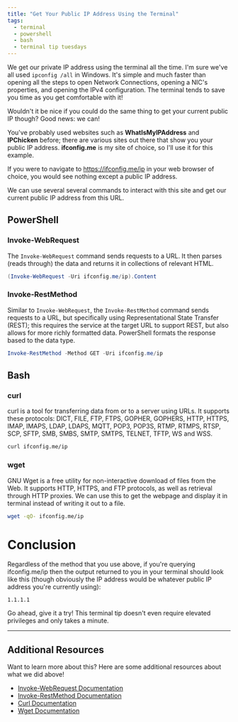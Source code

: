 ```yaml
---
title: "Get Your Public IP Address Using the Terminal"
tags:
  - terminal
  - powershell
  - bash
  - terminal tip tuesdays
---
```


We get our private IP address using the terminal all the time. I'm sure we've all used `ipconfig /all` in Windows. It's simple and much faster than opening all the steps to open Network Connections, opening a NIC's properties, and opening the IPv4 configuration. The terminal tends to save you time as you get comfortable with it!

Wouldn't it be nice if you could do the same thing to get your current public IP though? 
Good news: we can!

You've probably used websites such as **WhatIsMyIPAddress** and **IPChicken** before; there are various sites out there that show you your public IP address. **ifconfig.me** is my site of choice, so I'll use it for this example. 

If you were to navigate to https://ifconfig.me/ip in your web browser of choice, you would see nothing except a public IP address.

We can use several several commands to interact with this site and get our current public IP address from this URL.

## PowerShell
### Invoke-WebRequest
The `Invoke-WebRequest` command sends requests to a URL. It then parses (reads through) the data and returns it in collections of relevant HTML.

```PowerShell
(Invoke-WebRequest -Uri ifconfig.me/ip).Content
```
### Invoke-RestMethod
Similar to `Invoke-WebRequest`, the `Invoke-RestMethod` command sends requests to a URL, but specifically using Representational State Transfer (REST); this requires the service at the target URL to support REST, but also allows for more richly formatted data. PowerShell formats the response based to the data type. 

```PowerShell
Invoke-RestMethod -Method GET -Uri ifconfig.me/ip
```

## Bash
### curl
curl is a tool for transferring data from or to a server using URLs. It supports these protocols: DICT, FILE, FTP, FTPS, GOPHER, GOPHERS, HTTP, HTTPS, IMAP, IMAPS, LDAP, LDAPS, MQTT, POP3, POP3S, RTMP, RTMPS, RTSP, SCP, SFTP, SMB, SMBS, SMTP, SMTPS, TELNET, TFTP, WS and WSS.

```Bash
curl ifconfig.me/ip
```

### wget
GNU Wget is a free utility for non-interactive download of files from the Web.  It supports HTTP, HTTPS, and FTP protocols, as well as retrieval through HTTP proxies. We can use this to get the webpage and display it in terminal instead of writing it out to a file.

```Bash
wget -qO- ifconfig.me/ip
```

# Conclusion
Regardless of the method that you use above, if you're querying ifconfig.me/ip then the output returned to you in your terminal should look like this (though obviously the IP address would be whatever public IP address you're currently using):

```output
1.1.1.1
```

Go ahead, give it a try! This terminal tip doesn't even require elevated privileges and only takes a minute.

---
## Additional Resources
Want to learn more about this? Here are some additional resources about what we did above!
- [Invoke-WebRequest Documentation](https://learn.microsoft.com/en-us/powershell/module/microsoft.powershell.utility/invoke-webrequest?view=powershell-7.3)
- [Invoke-RestMethod Documentation](https://learn.microsoft.com/en-us/powershell/module/microsoft.powershell.utility/invoke-restmethod?view=powershell-7.3)
- [Curl Documentation](https://curl.se/docs/manpage.html)
- [Wget Documentation](https://www.gnu.org/software/wget/manual/wget.html)
